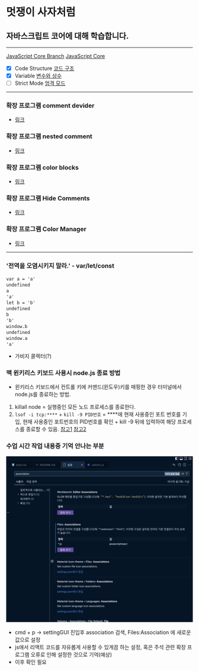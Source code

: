 # 멋쟁이 사자처럼
## 자바스크립트 코어에 대해 학습합니다.

---

[JavaScript Core Branch](https://github.com/s-ja/core_js)
[JavaScript Core ](https://productive-printer-b81.notion.site/JavaScript-0d9b4ab4adea4c7980f41a2aa68f4424)

- [x] Code Structure [코드 구조](https://ko.javascript.info/structure)
- [x] Variable [변수와 상수](https://ko.javascript.info/variables)
- [ ] Strict Mode [엄격 모드](https://ko.javascript.info/strict-mode)

---

### 확장 프로그램 comment devider
- [링크](https://marketplace.visualstudio.com/items?itemName=stackbreak.comment-divider)
### 확장 프로그램 nested comment
- [링크](https://marketplace.visualstudio.com/items?itemName=stackbreak.comment-divider)
### 확장 프로그램 color blocks
- [링크](https://marketplace.visualstudio.com/items?itemName=zimonitrome.color-blocks)
### 확장 프로그램 Hide Comments
- [링크](https://marketplace.visualstudio.com/items?itemName=eliostruyf.vscode-hide-comments)

### 확장 프로그램 Color Manager
- [링크](https://marketplace.visualstudio.com/items?itemName=RoyAction.color-manager)

---
### '전역을 오염시키지 말라.' - var/let/const

```
var a = 'a'
undefined
a
'a'
let b = 'b'
undefined
b
'b'
window.b
undefined
window.a
'a'
```

- 가비지 콜렉터(?)

### 맥 윈키리스 키보드 사용시 node.js 종료 방법
- 윈키리스 키보드에서 컨트롤 키에 커맨드(윈도우)키를 매핑한 경우 터미널에서 node.js를 종료하는 방법.
1. killall node = 실행중인 모든 노드 프로세스를 종료한다.
2. ```lsof -i tcp:****``` + ```kill -9 PID번호``` = ****에 현재 사용중인 포트 번호를 기입, 현재 사용중인 포트번호의 PID번호를 확인 + kill -9 뒤에 입력하여 해당 프로세스를 종료할 수 있음.
[참고1](https://yceffort.kr/2021/07/kill-a-nodejs-process)
[참고2](https://www.inflearn.com/questions/183092/npm-run-serve-%EC%A2%85%EB%A3%8C%EB%B2%95)

### 수업 시간 작업 내용중 기억 안나는 부분
![캡처](./images/%EC%8A%A4%ED%81%AC%EB%A6%B0%EC%83%B7%202022-12-27%20%EC%98%A4%ED%9B%84%2011.22.07.png)
- cmd + p -> settingGUI 진입후 association 검색, Files:Association 에 새로운 값으로 설정
- js애서 리액트 코드를 자유롭게 사용할 수 있게끔 하는 설정, 혹은 주석 관련 확장 프로그램 오류로 인해 설정한 것으로 기억(예상)
- 이후 확인 필요